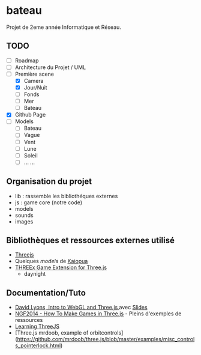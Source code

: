 # bateau
Projet de 2eme année Informatique et Réseau.

## TODO
 - [ ] Roadmap
 - [ ] Architecture du Projet / UML
 - [ ] Première scene
	- [x] Camera
	- [x] Jour/Nuit
	- [ ] Fonds
	- [ ] Mer
	- [ ] Bateau
 - [x] Github Page
 - [ ] Models
	- [ ] Bateau
	- [ ] Vague
	- [ ] Vent
	- [ ] Lune
	- [ ] Soleil
	- [ ] ...
 ...

## Organisation du projet
 * lib	: rassemble les bibliothéques externes
 * js	: game core (notre code)
 * models
 * sounds
 * images

## Bibliothèques et ressources externes utilisé
 * [Threejs](http://threejs.org/)
 * Quelques _models_ de [Kaiopua](http://collinhover.github.io/kaiopua/)
 * [THREEx Game Extension for Three.js](http://www.threejsgames.com/extensions)
 	* daynight


## Documentation/Tuto

 * [David Lyons, Intro to WebGL and Three.js ](https://www.youtube.com/watch?v=6eLl8yQnxHQ&feature=youtu.be) avec [Slides](http://davidscottlyons.com/threejs/presentations/frontporch14/#slide-0)
 * [NGF2014 - How To Make Games in Three.js](https://www.youtube.com/watch?v=45x4KyRL5Uc) - Pleins d'exemples de ressources
 * [Learning ThreeJS](http://learningthreejs.com/)
 * [Three.js mrdoob, example of orbitcontrols] (https://github.com/mrdoob/three.js/blob/master/examples/misc_controls_pointerlock.html)

 


